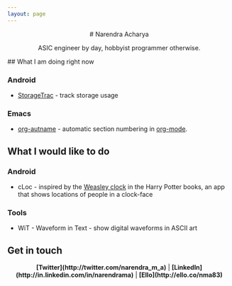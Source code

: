 ```yaml
---
layout: page
---
```


<center>
# Narendra Acharya 

ASIC engineer by day, hobbyist programmer otherwise.
</center>
## What I am doing right now

### Android
* [StorageTrac](/SDCardTrac) - track storage usage

### Emacs
* [org-autname](https://github.com/nma83/org-autonum) - automatic section numbering in [org-mode](orgmode.org).

## What I would like to do

### Android

* cLoc - inspired by the [Weasley clock](http://harrypotter.wikia.com/wiki/Weasley_Clock) in the Harry Potter books, an app that shows locations of people in a clock-face

### Tools

* WiT - Waveform in Text - show digital waveforms in ASCII art

## Get in touch
<center>
<b>[Twitter](http://twitter.com/narendra_m_a)</b> | <b>[LinkedIn](http://in.linkedin.com/in/narendrama)</b> |
<b>[Ello](http://ello.co/nma83)</b>
</center>
